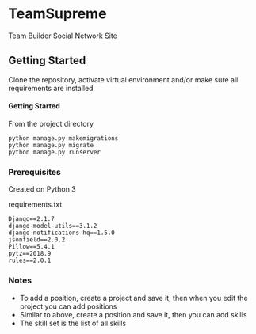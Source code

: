 #  TeamSupreme

Team Builder Social Network Site

## Getting Started

Clone the repository, activate virtual environment and/or make sure all requirements are installed

#### Getting Started

From the project directory

```
python manage.py makemigrations
python manage.py migrate
python manage.py runserver
```

### Prerequisites

Created on Python 3

requirements.txt
```
Django==2.1.7
django-model-utils==3.1.2
django-notifications-hq==1.5.0
jsonfield==2.0.2
Pillow==5.4.1
pytz==2018.9
rules==2.0.1
```

### Notes

* To add a position, create a project and save it, then when you edit the project you can add positions
* Similar to above, create a position and save it, then you can add skills
* The skill set is the list of all skills
